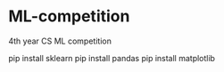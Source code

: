 # ML-competition
4th year CS ML competition


pip install sklearn
pip install pandas
pip install matplotlib
